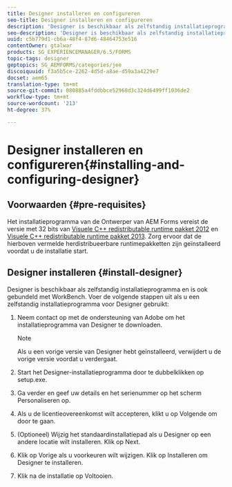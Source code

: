 ```yaml
---
title: Designer installeren en configureren
seo-title: Designer installeren en configureren
description: 'Designer is beschikbaar als zelfstandig installatieprogramma en is ook gebundeld met Workbench. Leer hoe u zelfstandige Designer installeert.  '
seo-description: 'Designer is beschikbaar als zelfstandig installatieprogramma en is ook gebundeld met Workbench. Leer hoe u zelfstandige Designer installeert.  '
uuid: c5b779d1-cb6a-48f4-87d6-48464753e516
contentOwner: gtalwar
products: SG_EXPERIENCEMANAGER/6.5/FORMS
topic-tags: designer
geptopics: SG_AEMFORMS/categories/jee
discoiquuid: f3a5b5ce-2262-4d5d-a8ae-d59a3a4229e7
docset: aem65
translation-type: tm+mt
source-git-commit: 080885a4fddbbce52968d3c324d6499ff1036de2
workflow-type: tm+mt
source-wordcount: '213'
ht-degree: 37%

---
```



# Designer installeren en configureren{#installing-and-configuring-designer}

## Voorwaarden {#pre-requisites}

Het installatieprogramma van de Ontwerper van AEM Forms vereist de versie met 32 bits van [Visuele C++ redistributable runtime pakket 2012](https://support.microsoft.com/en-in/help/2977003/the-latest-supported-visual-c-downloads) en [Visuele C++ redistributable runtime pakket 2013](https://support.microsoft.com/en-in/help/3179560/update-for-visual-c-2013-and-visual-c-redistributable-package). Zorg ervoor dat de hierboven vermelde herdistribueerbare runtimepakketten zijn geïnstalleerd voordat u de installatie start.

## Designer installeren {#install-designer}

Designer is beschikbaar als zelfstandig installatieprogramma en is ook gebundeld met WorkBench. Voer de volgende stappen uit als u een zelfstandig installatieprogramma voor Designer gebruikt:

1. Neem contact op met de ondersteuning van Adobe om het installatieprogramma van Designer te downloaden.

   >[!NOTE]
   >
   >Als u een vorige versie van Designer hebt geïnstalleerd, verwijdert u de vorige versie voordat u verdergaat.

1. Start het Designer-installatieprogramma door te dubbelklikken op setup.exe.
1. Ga verder en geef uw details en het serienummer op het scherm Personaliseren op.
1. Als u de licentieovereenkomst wilt accepteren, klikt u op Volgende om door te gaan.
1. (Optioneel) Wijzig het standaardinstallatiepad als u Designer op een andere locatie wilt installeren. Klik op Next.
1. Klik op Vorige als u voorkeuren wilt wijzigen. Klik op Installeren om Designer te installeren.
1. Klik na de installatie op Voltooien.

